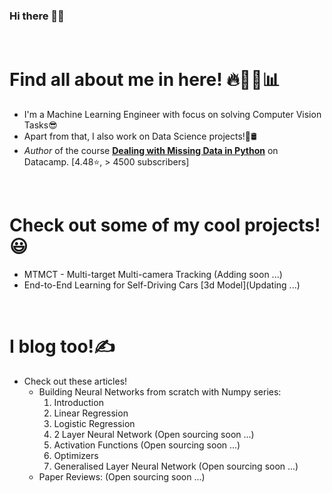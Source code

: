 ### Hi there 👋🍻

<br>

# Find all about me in here! 🔥👨‍💻📊

- I'm a Machine Learning Engineer with focus on solving Computer Vision Tasks😎
- Apart from that, I also work on Data Science projects!🧪🛢
- *Author* of the course **[Dealing with Missing Data in Python](https://www.datacamp.com/courses/dealing-with-missing-data-in-python)** on Datacamp. [4.48⭐, > 4500 subscribers]

<br>

# Check out some of my cool projects!😃
- MTMCT - Multi-target Multi-camera Tracking (Adding soon ...)
- End-to-End Learning for Self-Driving Cars [3d Model](Updating ...)

<br>

# I blog too!✍

- Check out these articles!
  - Building Neural Networks from scratch with Numpy series:
      1. Introduction
      2. Linear Regression
      3. Logistic Regression
      4. 2 Layer Neural Network (Open sourcing soon ...)
      5. Activation Functions (Open sourcing soon ...)
      6. Optimizers
      7. Generalised Layer Neural Network (Open sourcing soon ...)
  - Paper Reviews: (Open sourcing soon ...)
